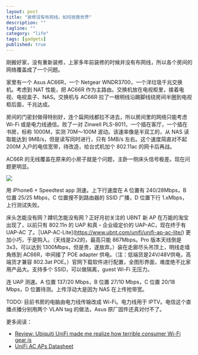 ```yaml
---
layout: post
title: "装修没有布网线，如何拯救世界"
description: ""
tagline: ""
category: "life"
tags: [gadgets]
published: true
---
```


刚搬好家，没有重新装修，上家多年前装修的时候并没有布网线，所以各个房间的网络覆盖成了一个问题。

家里有一个 Asus AC66R，一个 Netgear WNDR3700，一个洋垃圾千兆交换机。考虑到 NAT 性能，把 AC66R 作为主路由。交换机放在电视柜里，接着电视、电视盒子、NAS。交换机与 AC66R 拉了一根明线沿踢脚线绕房间半圈到电视柜后面，千兆达成。

房间的门密封做得特别好，连个扁网线都拉不进去，所以房间里的网络只能考虑 Wi-Fi 或是电力线通信。败了一对 Zinwell PLS-8011，一个插在客厅，一个插在书房，标称 1000M，实测 70M～100M 波动。该速率像是半双工的，从 NAS 读取能达到 9MB/s，但是读写同时进行，只有 5MB/s 左右。这个速度简直对不起 200M 入户的电信宽带，待改造，给台式机加个 802.11ac 的网卡后再战。

AC66R 的无线覆盖在原来的小房子就是个问题，主卧一侧床头信号极差。现在问题更明显。

![](https://dn-qingpei-image.qbox.me/in_post/2015/wifi/wifi.png)

用 iPhone6 + Speedtest app 测速。上下行速度在 A 位置有 240/28Mbps，B 位置 25/25 Mbps，C 位置搜不到路由器的 SSID 广播，D 位置下行 1.xMbps，上行测试失败。

床头怎能没有网？蹲坑怎能没有网？正好月初关注的 UBNT 新 AP 在万能的淘宝出现了，以前只有 802.11n 的 UAP 和真・企业级定价的 UAP-AC，现在终于有 UAP-AC 了。［UAP-AC-Lite](https://www.ubnt.com/unifi/unifi-ap-ac-lite/) 更加小巧，于是购入。（天线是2x2的，最高只能 867Mbps。Pro 版本天线倒是 3x3，可以达到 1300Mbps，但是贵，遂放弃。）装在走廊尽头吊顶上，明线走墙角练到 AC66R，中间接了 POE adapter 供电。（注：低端货是24V/48V供电，高端货才兼容 802.3at POE。）官网下载软件进行配置，全图形界面，难度绝不比家用产品大。支持多个 SSID，可以做隔离，guest Wi-Fi 无压力。

连 UAP 测速。A 位置 137/20 Mbps，B 位置 27/10 Mbps，C 位置 20/18 Mbps，D 位置待测。上传浮动大是因为 NAS 在上传抢带宽。

TODO: 目前书房的电脑由电力线传输改成 Wi-Fi。电力线用于 IPTV。电信这个直播点播分别用两个 VLAN tag 的做法，Asus 原厂固件还真对付不了。

更多阅读：

- [Review: Ubiquiti UniFi made me realize how terrible consumer Wi-Fi gear is](http://arstechnica.com/gadgets/2015/10/review-ubiquiti-unifi-made-me-realize-how-terrible-consumer-wi-fi-gear-is/)
- [UniFi AC APs Datasheet](http://dl.ubnt.com/datasheets/unifi/UniFi_AC_APs_DS.pdf)
